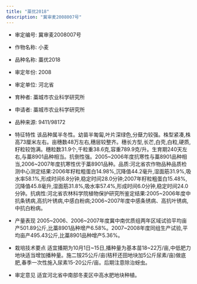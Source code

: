 ```yaml
---
title: "藁优2018"
description: "冀审麦2008007号"
---
```

* 审定编号:  冀审麦2008007号

*  作物名称:  小麦

*  品种名称:  藁优2018

*  审定年份:  2008

*  审定单位:  河北省

* 育种者:  藁城市农业科学研究所

*  申请者:  藁城市农业科学研究所

*  品种来源:  9411/98172

*  特征特性
该品种属半冬性。幼苗半匍匐,叶片深绿色,分蘖力较强。株型紧凑,株高73厘米左右。亩穗数48万左右,穗层较整齐。穗长方型,长芒,白壳,白粒,硬质,籽粒较饱满。穗粒数31.9个,千粒重38.6克,容重789.9克/升。生育期240天左右,与藁8901品种相当。抗倒性强。2005~2006年度抗寒性与藁8901品种相当,2006~2007年度抗寒性优于藁8901品种。品质:河北省农作物品种品质检测中心测定结果:2006年籽粒粗蛋白14.98%,沉降值44.2毫升,湿面筋31.9%,吸水率58.1%,形成时间6.8分钟,稳定时间28.0分钟;2007年籽粒粗蛋白15.48%,沉降值45.8毫升,湿面筋31.8%,吸水率57.4%,形成时间6.0分钟,稳定时间24.0分钟。抗病性:河北省农林科学院植物保护研究所鉴定结果:2005~2006年度中抗条锈病,高抗叶锈病,中感白粉病;2006~2007年度中感条锈病、高抗叶锈病,中抗白粉病。

*  产量表现
2005~2006、2006~2007年度冀中南优质组两年区域试验平均亩产501.89公斤,比藁8901品种增产6.58%。2007~2008年度同组生产试验,平均亩产495.43公斤,比藁8901品种增产5.36%。

*  栽培技术要点
适宜播期为10月1日~15日,播种量为基本苗18~22万/亩,中低肥力地块适当增加播种量。施二铵25公斤/亩(秸秆还田地块加5公斤尿素/亩)做底肥,春季一次性施入尿素15-20公斤/亩。后期注意除治蚜虫。

*  审定意见
适宜河北省中南部冬麦区中高水肥地块种植。
